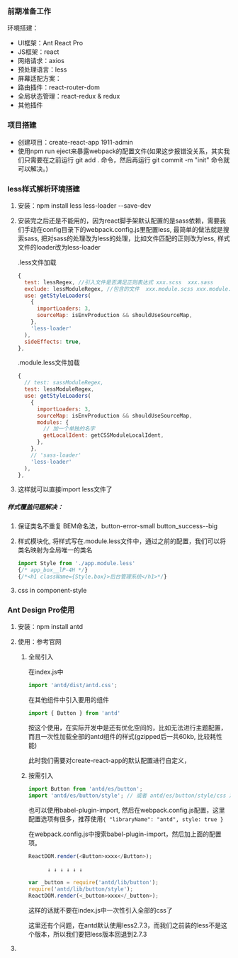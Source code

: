 ### 前期准备工作

环境搭建：

- UI框架：Ant React Pro
- JS框架：react
- 网络请求：axios
- 预处理语言：less
- 屏幕适配方案：
- 路由插件：react-router-dom
- 全局状态管理：react-redux & redux
- 其他插件

### 项目搭建

- 创建项目：create-react-app 1911-admin
- 使用npm run eject来暴露webpack的配置文件(如果这步报错没关系，其实我们只需要在之前运行 git add . 命令，然后再运行 git commit -m "init" 命令就可以解决。)

### less样式解析环境搭建

1. 安装：npm install less less-loader --save-dev

2. 安装完之后还是不能用的，因为react脚手架默认配置的是sass依赖，需要我们手动在config目录下的webpack.config.js里配置less, 最简单的做法就是搜索sass, 把对sass的处理改为less的处理，比如文件匹配的正则改为less, 样式文件的loader改为less-loader

   .less文件加载

   ```javascript
   {
     test: lessRegex, //引入文件是否满足正则表达式 xxx.scss  xxx.sass 
     exclude: lessModuleRegex, //包含的文件  xxx.module.scss xxx.module.sass
     use: getStyleLoaders(
       {
         importLoaders: 3,
         sourceMap: isEnvProduction && shouldUseSourceMap,
       },
       'less-loader'
     ),
     sideEffects: true,
   },
   ```

   .module.less文件加载

   ```javascript
   {
     // test: sassModuleRegex,
     test: lessModuleRegex,
     use: getStyleLoaders(
       {
         importLoaders: 3,
         sourceMap: isEnvProduction && shouldUseSourceMap,
         modules: {
           // 加一个单独的名字
           getLocalIdent: getCSSModuleLocalIdent,
         },
       },
       // 'sass-loader'
       'less-loader'
     ),
   },
   ```

3. 这样就可以直接import less文件了

##### 样式覆盖问题解决：

1. 保证类名不重复 BEM命名法，button-error-small button_success--big

2. 样式模块化, 将样式写在.module.less文件中，通过之前的配置，我们可以将类名映射为全局唯一的类名

   ```javascript
   import Style from './app.module.less'
   {/* app_box__lP-4H */}
   {/*<h1 className={Style.box}>后台管理系统</h1>*/}
   ```

3. css in component-style

### Ant Design Pro使用

1. 安装：npm install antd

2. 使用：参考官网

   1. 全局引入

      在index.js中

      ```javascript
      import 'antd/dist/antd.css';
      ```

       在其他组件中引入要用的组件

      ```javascript
      import { Button } from 'antd'
      ```

      按这个使用，在实际开发中是还有优化空间的，比如无法进行主题配置，而且一次性加载全部的antd组件的样式(gzipped后一共60kb, 比较耗性能)

      此时我们需要对create-react-app的默认配置进行自定义，

   2. 按需引入

      ```javascript
      import Button from 'antd/es/button';
      import 'antd/es/button/style'; // 或者 antd/es/button/style/css 加载 css 文件
      ```

      也可以使用babel-plugin-import, 然后在webpack.config.js配置，这里配置选项有很多，推荐使用`{ "libraryName": "antd", style: true }`

      在webpack.config.js中搜索babel-plugin-import，然后加上面的配置项。

      ```javascript
      ReactDOM.render(<Button>xxxx</Button>);
       
            ↓ ↓ ↓ ↓ ↓ ↓
       
      var _button = require('antd/lib/button');
      require('antd/lib/button/style');
      ReactDOM.render(<_button>xxxx</_button>);
      ```

      这样的话就不要在index.js中一次性引入全部的css了

      这里还有个问题，在antd默认使用less2.7.3，而我们之前装的less不是这个版本，所以我们要把less版本回退到2.7.3

3. 